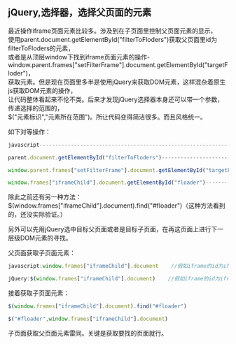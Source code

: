 ## jQuery,选择器，选择父页面的元素
最近操作iframe页面元素比较多。涉及到在子页面里控制父页面元素的显示，  
使用parent.document.getElementById("filterToFloders")获取父页面里id为filterToFloders的元素，  
或者是从顶层window下找到iframe页面元素的操作-window.parent.frames["setFilterFrame"].document.getElementById("targetFloder")，  
获取元素。但是现在页面里多半是使用jQuery来获取DOM元素，这样混杂着原生js获取DOM元素的操作，  
让代码整体看起来不伦不类。后来才发现jQuery选择器本身还可以带一个参数，传递选择的范围的，  
$("元素标识","元素所在范围")。所让代码变得简洁很多。而且风格统一。  

如下对等操作：  
``` javascript
javascript----------------------------------------------------------------------------jQuery

parent.document.getElementById("filterToFloders")-----------------------------------$("#filterToFloders",parent.document) //子页面获取iframe父页面的DOM

window.parent.frames["setFilterFrame"].document.getElementById("targetFloder")----$("#targetFloder",window.parent.frames["setFilterFrame"].document)//子页面获取父页面里的其他iframe子页面里的DOM

window.frames["iframeChild"].document.getElementById("floader")------------------$("#floader",window.frames["iframeChild"].document)//父页面获取子页面的DOM元素
```
除此之前还有另一种方法：$(window.frames["iframeChild"].document).find("#floader")（这种方法看到的，还没实际验证。）

另外可以先用jQuery选中目标父页面或者是目标子页面，在再这页面上进行下一层级DOM元素的寻找。

父页面获取子页面元素：
``` javascript
javascript:window.frames["iframeChild"].document    //假如iframe的id为iframeChild

jQuery:$(window.frames["iframeChild"].document)    //假如iframe的id为iframeChild
```
接着获取子页面元素：
``` javascript
$(window.frames["iframeChild"].document).find("#floader")

$("#floader",window.frames["iframeChild"].document)
```
子页面获取父页面元素雷同。关键是获取要找的页面就行。
